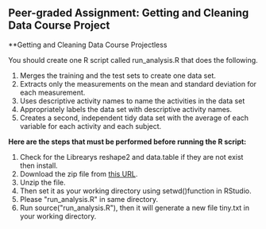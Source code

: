 ## Peer-graded Assignment: Getting and Cleaning Data Course Project

**Getting and Cleaning Data Course Projectless

You should create one R script called run_analysis.R that does the following.

1.	Merges the training and the test sets to create one data set.
2.	Extracts only the measurements on the mean and standard deviation for each measurement.
3.	Uses descriptive activity names to name the activities in the data set
4.	Appropriately labels the data set with descriptive activity names.
5.	Creates a second, independent tidy data set with the average of each variable for each activity and each subject.

**Here are the steps that must be performed before running the R script:**

1. Check for the Librearys reshape2 and data.table if they are not exist then install. 
2. Download the zip file from [this URL](https://d396qusza40orc.cloudfront.net/getdata%2Fprojectfiles%2FUCI%20HAR%20Dataset.zip).
3. Unzip the file.
4. Then set it as your working directory using setwd()function in RStudio.
5. Please "run_analysis.R" in same directory.
5. Run source("run_analysis.R"), then it will generate a new file tiny.txt in your working directory.